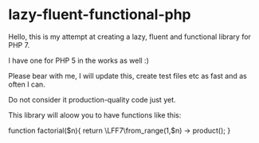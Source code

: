 # lazy-fluent-functional-php

Hello, this is my attempt at creating a lazy, fluent and functional library for PHP 7. 

I have one for PHP 5 in the works as well :)

Please bear with me, I will update this, create test files etc as fast and as often I can.

Do not consider it production-quality code just yet. 

This library will aloow you to have functions like this:

function factorial($n){
    return \LFF7\from_range(1,$n) -> product();
}

